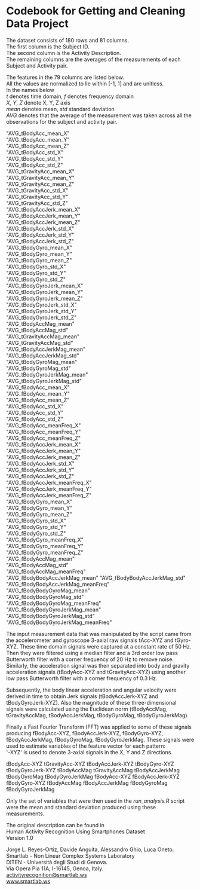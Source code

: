 # Codebook for Getting and Cleaning Data Project

The dataset consists of 180 rows and 81 columns.  
The first column is the Subject ID.   
The second column is the Activity Description.  
The remaining columns are the averages of the measurements of each Subject and Activity pair.  

The features in the 79 columns are listed below.    
All the values are normalized to lie within [-1, 1] and are unitless.  
In the names below  
*t* denotes time domain, *f* denotes frequency domain  
*X*, *Y*, *Z* denote X, Y, Z axis  
*mean* denotes mean, *std* standard deviation  
*AVG* denotes that the average of the measurement was taken across all the observations for the subject and activity pair.

"AVG_tBodyAcc_mean_X"  
"AVG_tBodyAcc_mean_Y"  
"AVG_tBodyAcc_mean_Z"  
"AVG_tBodyAcc_std_X"  
"AVG_tBodyAcc_std_Y"  
"AVG_tBodyAcc_std_Z"  
"AVG_tGravityAcc_mean_X"  
"AVG_tGravityAcc_mean_Y"  
"AVG_tGravityAcc_mean_Z"  
"AVG_tGravityAcc_std_X"  
"AVG_tGravityAcc_std_Y"  
"AVG_tGravityAcc_std_Z"  
"AVG_tBodyAccJerk_mean_X"  
"AVG_tBodyAccJerk_mean_Y"  
"AVG_tBodyAccJerk_mean_Z"  
"AVG_tBodyAccJerk_std_X"  
"AVG_tBodyAccJerk_std_Y"  
"AVG_tBodyAccJerk_std_Z"  
"AVG_tBodyGyro_mean_X"  
"AVG_tBodyGyro_mean_Y"  
"AVG_tBodyGyro_mean_Z"  
"AVG_tBodyGyro_std_X"  
"AVG_tBodyGyro_std_Y"  
"AVG_tBodyGyro_std_Z"  
"AVG_tBodyGyroJerk_mean_X"  
"AVG_tBodyGyroJerk_mean_Y"  
"AVG_tBodyGyroJerk_mean_Z"  
"AVG_tBodyGyroJerk_std_X"  
"AVG_tBodyGyroJerk_std_Y"  
"AVG_tBodyGyroJerk_std_Z"  
"AVG_tBodyAccMag_mean"  
"AVG_tBodyAccMag_std"  
"AVG_tGravityAccMag_mean"  
"AVG_tGravityAccMag_std"  
"AVG_tBodyAccJerkMag_mean"  
"AVG_tBodyAccJerkMag_std"  
"AVG_tBodyGyroMag_mean"  
"AVG_tBodyGyroMag_std"  
"AVG_tBodyGyroJerkMag_mean"  
"AVG_tBodyGyroJerkMag_std"  
"AVG_fBodyAcc_mean_X"  
"AVG_fBodyAcc_mean_Y"  
"AVG_fBodyAcc_mean_Z"  
"AVG_fBodyAcc_std_X"  
"AVG_fBodyAcc_std_Y"  
"AVG_fBodyAcc_std_Z"  
"AVG_fBodyAcc_meanFreq_X"  
"AVG_fBodyAcc_meanFreq_Y"  
"AVG_fBodyAcc_meanFreq_Z"  
"AVG_fBodyAccJerk_mean_X"  
"AVG_fBodyAccJerk_mean_Y"  
"AVG_fBodyAccJerk_mean_Z"  
"AVG_fBodyAccJerk_std_X"  
"AVG_fBodyAccJerk_std_Y"  
"AVG_fBodyAccJerk_std_Z"  
"AVG_fBodyAccJerk_meanFreq_X"  
"AVG_fBodyAccJerk_meanFreq_Y"  
"AVG_fBodyAccJerk_meanFreq_Z"  
"AVG_fBodyGyro_mean_X"  
"AVG_fBodyGyro_mean_Y"  
"AVG_fBodyGyro_mean_Z"  
"AVG_fBodyGyro_std_X"  
"AVG_fBodyGyro_std_Y"  
"AVG_fBodyGyro_std_Z"  
"AVG_fBodyGyro_meanFreq_X"  
"AVG_fBodyGyro_meanFreq_Y"  
"AVG_fBodyGyro_meanFreq_Z"  
"AVG_fBodyAccMag_mean"  
"AVG_fBodyAccMag_std"  
"AVG_fBodyAccMag_meanFreq"  
"AVG_fBodyBodyAccJerkMag_mean" 
"AVG_fBodyBodyAccJerkMag_std"  
"AVG_fBodyBodyAccJerkMag_meanFreq"  
"AVG_fBodyBodyGyroMag_mean"  
"AVG_fBodyBodyGyroMag_std"  
"AVG_fBodyBodyGyroMag_meanFreq"  
"AVG_fBodyBodyGyroJerkMag_mean"  
"AVG_fBodyBodyGyroJerkMag_std"   
"AVG_fBodyBodyGyroJerkMag_meanFreq"

The input measurement data that was manipulated by the script came from the accelerometer and gyroscope 3-axial raw signals tAcc-XYZ and tGyro-XYZ. These time domain signals  were captured at a constant rate of 50 Hz. Then they were filtered using a median filter and a 3rd order low pass Butterworth filter with a corner frequency of 20 Hz to remove noise. Similarly, the acceleration signal was then separated into body and gravity acceleration signals (tBodyAcc-XYZ and tGravityAcc-XYZ) using another low pass Butterworth filter with a corner frequency of 0.3 Hz. 

Subsequently, the body linear acceleration and angular velocity were derived in time to obtain Jerk signals (tBodyAccJerk-XYZ and tBodyGyroJerk-XYZ). Also the magnitude of these three-dimensional signals were calculated using the Euclidean norm (tBodyAccMag, tGravityAccMag, tBodyAccJerkMag, tBodyGyroMag, tBodyGyroJerkMag). 

Finally a Fast Fourier Transform (FFT) was applied to some of these signals producing fBodyAcc-XYZ, fBodyAccJerk-XYZ, fBodyGyro-XYZ, fBodyAccJerkMag, fBodyGyroMag, fBodyGyroJerkMag. 
These signals were used to estimate variables of the feature vector for each pattern:  
'-XYZ' is used to denote 3-axial signals in the X, Y and Z directions.

tBodyAcc-XYZ
tGravityAcc-XYZ
tBodyAccJerk-XYZ
tBodyGyro-XYZ
tBodyGyroJerk-XYZ
tBodyAccMag
tGravityAccMag
tBodyAccJerkMag
tBodyGyroMag
tBodyGyroJerkMag
fBodyAcc-XYZ
fBodyAccJerk-XYZ
fBodyGyro-XYZ
fBodyAccMag
fBodyAccJerkMag
fBodyGyroMag
fBodyGyroJerkMag

Only the set of variables that were then used in the *run_analysis.R* script were the mean and standard deviation produced using these measurements.

The original description can be found in   
Human Activity Recognition Using Smartphones Dataset  
Version 1.0  

Jorge L. Reyes-Ortiz, Davide Anguita, Alessandro Ghio, Luca Oneto.  
Smartlab - Non Linear Complex Systems Laboratory  
DITEN - Università degli Studi di Genova.  
Via Opera Pia 11A, I-16145, Genoa, Italy.  
activityrecognition@smartlab.ws  
www.smartlab.ws  
 
